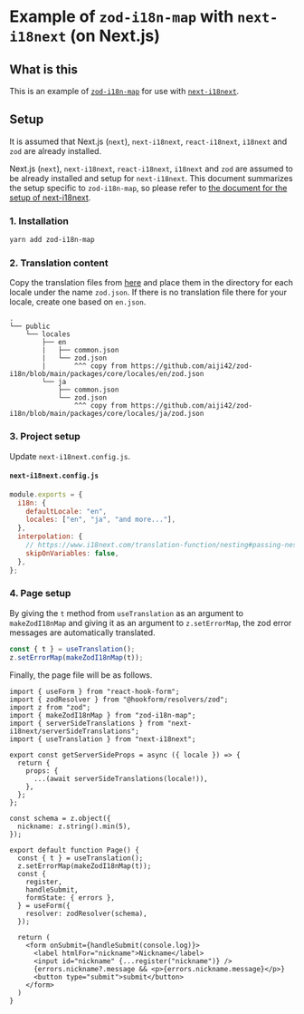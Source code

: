 # Example of `zod-i18n-map` with `next-i18next` (on Next.js)

## What is this

This is an example of [`zod-i18n-map`](https://github.com/aiji42/zod-i18n) for use with [`next-i18next`](https://github.com/i18next/next-i18next).

## Setup

It is assumed that Next.js (`next`), `next-i18next`, `react-i18next`, `i18next` and `zod` are already installed.

Next.js (`next`), `next-i18next`, `react-i18next`, `i18next` and `zod` are assumed to be already installed and setup for `next-i18next`.
This document summarizes the setup specific to `zod-i18n-map`, so please refer to [the document for the setup of next-i18next](https://github.com/i18next/next-i18next).

### 1. Installation

```bash
yarn add zod-i18n-map
```

### 2. Translation content

Copy the translation files from [here](https://github.com/aiji42/zod-i18n/blob/main/packages/core/locales) and place them in the directory for each locale under the name `zod.json`.
If there is no translation file there for your locale, create one based on `en.json`.

```
.
└── public
    └── locales
        ├── en
        |   ├── common.json
        |   └── zod.json
        |       ^^^ copy from https://github.com/aiji42/zod-i18n/blob/main/packages/core/locales/en/zod.json
        └── ja
            ├── common.json
            └── zod.json
                ^^^ copy from https://github.com/aiji42/zod-i18n/blob/main/packages/core/locales/ja/zod.json
```

### 3. Project setup

Update `next-i18next.config.js`.

#### `next-i18next.config.js`

```js
module.exports = {
  i18n: {
    defaultLocale: "en",
    locales: ["en", "ja", "and more..."],
  },
  interpolation: {
    // https://www.i18next.com/translation-function/nesting#passing-nesting-to-interpolated
    skipOnVariables: false,
  },
};
```

### 4. Page setup

By giving the `t` method from `useTranslation` as an argument to `makeZodI18nMap` and giving it as an argument to `z.setErrorMap`, the zod error messages are automatically translated.
```ts
const { t } = useTranslation();
z.setErrorMap(makeZodI18nMap(t));
```

Finally, the page file will be as follows.

```tsx
import { useForm } from "react-hook-form";
import { zodResolver } from "@hookform/resolvers/zod";
import z from "zod";
import { makeZodI18nMap } from "zod-i18n-map";
import { serverSideTranslations } from "next-i18next/serverSideTranslations";
import { useTranslation } from "next-i18next";

export const getServerSideProps = async ({ locale }) => {
  return {
    props: {
      ...(await serverSideTranslations(locale!)),
    },
  };
};

const schema = z.object({
  nickname: z.string().min(5),
});

export default function Page() {
  const { t } = useTranslation();
  z.setErrorMap(makeZodI18nMap(t));
  const {
    register,
    handleSubmit,
    formState: { errors },
  } = useForm({
    resolver: zodResolver(schema),
  });
  
  return (
    <form onSubmit={handleSubmit(console.log)}>
      <label htmlFor="nickname">Nickname</label>
      <input id="nickname" {...register("nickname")} />
      {errors.nickname?.message && <p>{errors.nickname.message}</p>}
      <button type="submit">submit</button>
    </form>
  )
}
```
